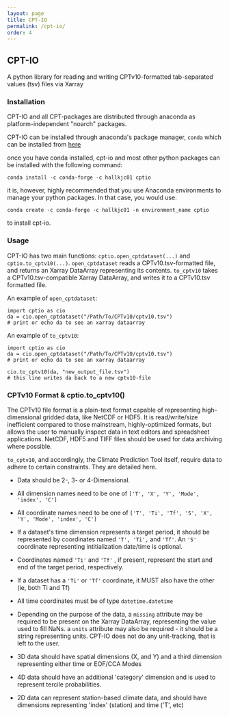 ```yaml
---
layout: page
title: CPT-IO
permalink: /cpt-io/
order: 4
---
```


## CPT-IO

A python library for reading and writing CPTv10-formatted tab-separated values (tsv) files via Xarray

### Installation

CPT-IO and all CPT-packages are distributed through anaconda as platform-independent "noarch" packages.  

CPT-IO can be installed through anaconda's package manager, ```conda``` which can be installed from [here](https://www.anaconda.com/products/distribution)

once you have conda installed, cpt-io and most other python packages can be installed with the following command: 

```
conda install -c conda-forge -c hallkjc01 cptio
```

it is, however, highly recommended that you use Anaconda environments to manage your python packages. In that case, you would use: 

```
conda create -c conda-forge -c hallkjc01 -n environment_name cptio
```

to install cpt-io. 


### Usage

CPT-IO has two main functions: ```cptio.open_cptdataset(...)``` and ```cptio.to_cptv10(...)```. ```open_cptdataset``` reads a CPTv10.tsv-formatted file, and returns an Xarray DataArray representing its contents. ```to_cptv10``` takes a CPTv10.tsv-compatible Xarray DataArray, and writes it to a CPTv10.tsv formatted file. 

An example of ```open_cptdataset```:

```
import cptio as cio 
da = cio.open_cptdataset("/Path/To/CPTv10/cptv10.tsv") 
# print or echo da to see an xarray dataarray
```

An example of ```to_cptv10```:

```
import cptio as cio 
da = cio.open_cptdataset("/Path/To/CPTv10/cptv10.tsv") 
# print or echo da to see an xarray dataarray

cio.to_cptv10(da, "new_output_file.tsv") 
# this line writes da back to a new cptv10-file
```

### CPTv10 Format & cptio.to_cptv10()

The CPTv10 file format is a plain-text format capable of representing high-dimensional gridded data, like NetCDF or HDF5. It is read/write/size inefficient compared to those mainstream, highly-optimized formats, but allows the user to manually inspect data in text editors and spreadsheet applications. NetCDF, HDF5 and TIFF files should be used for data archiving where possible. 

```to_cptv10```, and accordingly, the Climate Prediction Tool itself, require data to adhere to certain constraints. They are detailed here.
 
 - Data should be 2-, 3- or 4-Dimensional.
 - All dimension names need to be one of ```['T', 'X', 'Y', 'Mode', 'index', 'C']```
 - All coordinate names need to be one of ```['T', 'Ti', 'Tf', 'S', 'X', 'Y', 'Mode', 'index', 'C']```
 - If a dataset's time dimension represents a target period, it should be represented by coordinates named ```'T', 'Ti',``` and ```'Tf'```. An ```'S'``` coordinate representing intitialization date/time is optional. 
 - Coordinates named ```'Ti'``` and ```'Tf'``` , if present, represent the start and end of the target period, respectively. 
 - If a dataset has a ```'Ti'``` or ```'Tf'``` coordinate, it MUST also have the other (ie, both Ti and Tf) 
 - All time coordinates must be of type ```datetime.datetime```
 - Depending on the purpose of the data, a ```missing``` attribute may be required to be present on the Xarray DataArray, representing the value used to fill NaNs. a ```units``` attribute may also be required - it should be a string representing units. CPT-IO does not do any unit-tracking, that is left to the user. 

 - 3D data should have spatial dimensions (X, and Y) and a third dimension representing either time or EOF/CCA Modes
 - 4D data should have an additional 'category' dimension and is used to represent tercile probabilities.
 - 2D data can represent station-based climate data, and should have dimensions representing  'index' (station) and time ('T', etc) 

